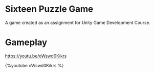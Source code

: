 # Sixteen Puzzle Game
A game created as an assignment for Unity Game Development Course.

# Gameplay
https://youtu.be/oWswd0Kikrs

{%youtube oWswd0Kikrs %}